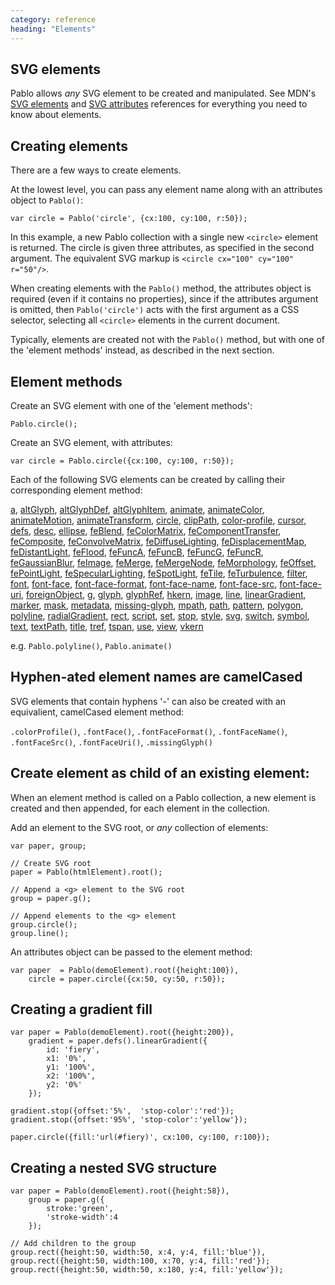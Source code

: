 ```yaml
---
category: reference
heading: "Elements"
---
```


SVG elements
------------

Pablo allows _any_ SVG element to be created and manipulated. See MDN's [SVG elements][mdn-svg-el] and [SVG attributes][mdn-svg-attr] references for everything you need to know about elements.

[mdn-svg-el]: https://developer.mozilla.org/en/SVG/Element
[mdn-svg-attr]: https://developer.mozilla.org/en/SVG/Attribute


Creating elements
-----------------

There are a few ways to create elements.

At the lowest level, you can pass any element name along with an attributes object to `Pablo()`:

    var circle = Pablo('circle', {cx:100, cy:100, r:50});

In this example, a new Pablo collection with a single new `<circle>` element is returned. The circle is given three attributes, as specified in the second argument. The equivalent SVG markup is `<circle cx="100" cy="100" r="50"/>`.

When creating elements with the `Pablo()` method, the attributes object is required (even if it contains no properties), since if the attributes argument is omitted, then `Pablo('circle')` acts with the first argument as a CSS selector, selecting all `<circle>` elements in the current document.

Typically, elements are created not with the `Pablo()` method, but with one of the 'element methods' instead, as described in the next section.


Element methods
---------------

Create an SVG element with one of the 'element methods':

    Pablo.circle();


Create an SVG element, with attributes:

    var circle = Pablo.circle({cx:100, cy:100, r:50});


Each of the following SVG elements can be created by calling their corresponding element method:

[a][a], [altGlyph][altGlyph], [altGlyphDef][altGlyphDef], [altGlyphItem][altGlyphItem], [animate][animate], [animateColor][animateColor], [animateMotion][animateMotion], [animateTransform][animateTransform], [circle][circle], [clipPath][clipPath], [color-profile][color-profile], [cursor][cursor], [defs][defs], [desc][desc], [ellipse][ellipse], [feBlend][feBlend], [feColorMatrix][feColorMatrix], [feComponentTransfer][feComponentTransfer], [feComposite][feComposite], [feConvolveMatrix][feConvolveMatrix], [feDiffuseLighting][feDiffuseLighting], [feDisplacementMap][feDisplacementMap], [feDistantLight][feDistantLight], [feFlood][feFlood], [feFuncA][feFuncA], [feFuncB][feFuncB], [feFuncG][feFuncG], [feFuncR][feFuncR], [feGaussianBlur][feGaussianBlur], [feImage][feImage], [feMerge][feMerge], [feMergeNode][feMergeNode], [feMorphology][feMorphology], [feOffset][feOffset], [fePointLight][fePointLight], [feSpecularLighting][feSpecularLighting], [feSpotLight][feSpotLight], [feTile][feTile], [feTurbulence][feTurbulence], [filter][filter], [font][font], [font-face][font-face], [font-face-format][font-face-format], [font-face-name][font-face-name], [font-face-src][font-face-src], [font-face-uri][font-face-uri], [foreignObject][foreignObject], [g][g], [glyph][glyph], [glyphRef][glyphRef], [hkern][hkern], [image][image], [line][line], [linearGradient][linearGradient], [marker][marker], [mask][mask], [metadata][metadata], [missing-glyph][missing-glyph], [mpath][mpath], [path][path], [pattern][pattern], [polygon][polygon], [polyline][polyline], [radialGradient][radialGradient], [rect][rect], [script][script], [set][set], [stop][stop], [style][style], [svg][svg], [switch][switch], [symbol][symbol], [text][text], [textPath][textPath], [title][title], [tref][tref], [tspan][tspan], [use][use], [view][view], [vkern][vkern]

e.g. `Pablo.polyline()`, `Pablo.animate()`


Hyphen-ated element names are camelCased
----------------------------------------

SVG elements that contain hyphens '-' can also be created with an equivalient, camelCased element method:

`.colorProfile()`, `.fontFace()`, `.fontFaceFormat()`, `.fontFaceName()`, `.fontFaceSrc()`, `.fontFaceUri()`, `.missingGlyph()`
    

Create element as child of an existing element:
-----------------------------------------------

When an element method is called on a Pablo collection, a new element is created and then appended, for each element in the collection.

Add an element to the SVG root, or _any_ collection of elements:

    var paper, group;

    // Create SVG root
    paper = Pablo(htmlElement).root();

    // Append a <g> element to the SVG root
    group = paper.g();

    // Append elements to the <g> element
    group.circle();
    group.line();


An attributes object can be passed to the element method:

    var paper  = Pablo(demoElement).root({height:100}),
        circle = paper.circle({cx:50, cy:50, r:50});


Creating a gradient fill
------------------------

    var paper = Pablo(demoElement).root({height:200}),
        gradient = paper.defs().linearGradient({
            id: 'fiery',
            x1: '0%',
            y1: '100%',
            x2: '100%',
            y2: '0%'
        });

    gradient.stop({offset:'5%',  'stop-color':'red'});
    gradient.stop({offset:'95%', 'stop-color':'yellow'});

    paper.circle({fill:'url(#fiery)', cx:100, cy:100, r:100});


Creating a nested SVG structure
-------------------------------

    var paper = Pablo(demoElement).root({height:58}),
        group = paper.g({
            stroke:'green',
            'stroke-width':4
        });

    // Add children to the group
    group.rect({height:50, width:50, x:4, y:4, fill:'blue'}),
    group.rect({height:50, width:100, x:70, y:4, fill:'red'});
    group.rect({height:50, width:50, x:180, y:4, fill:'yellow'});


[a]: https://developer.mozilla.org/en-US/docs/SVG/Element/a
[altGlyph]: https://developer.mozilla.org/en-US/docs/SVG/Element/altGlyph
[altGlyphDef]: https://developer.mozilla.org/en-US/docs/SVG/Element/altGlyphDef
[altGlyphItem]: https://developer.mozilla.org/en-US/docs/SVG/Element/altGlyphItem
[animate]: https://developer.mozilla.org/en-US/docs/SVG/Element/animate
[animateColor]: https://developer.mozilla.org/en-US/docs/SVG/Element/animateColor
[animateMotion]: https://developer.mozilla.org/en-US/docs/SVG/Element/animateMotion
[animateTransform]: https://developer.mozilla.org/en-US/docs/SVG/Element/animateTransform
[circle]: https://developer.mozilla.org/en-US/docs/SVG/Element/circle
[clipPath]: https://developer.mozilla.org/en-US/docs/SVG/Element/clipPath
[color-profile]: https://developer.mozilla.org/en-US/docs/SVG/Element/color-profile
[cursor]: https://developer.mozilla.org/en-US/docs/SVG/Element/cursor
[defs]: https://developer.mozilla.org/en-US/docs/SVG/Element/defs
[desc]: https://developer.mozilla.org/en-US/docs/SVG/Element/desc
[ellipse]: https://developer.mozilla.org/en-US/docs/SVG/Element/ellipse
[feBlend]: https://developer.mozilla.org/en-US/docs/SVG/Element/feBlend
[feColorMatrix]: https://developer.mozilla.org/en-US/docs/SVG/Element/feColorMatrix
[feComponentTransfer]: https://developer.mozilla.org/en-US/docs/SVG/Element/feComponentTransfer
[feComposite]: https://developer.mozilla.org/en-US/docs/SVG/Element/feComposite
[feConvolveMatrix]: https://developer.mozilla.org/en-US/docs/SVG/Element/feConvolveMatrix
[feDiffuseLighting]: https://developer.mozilla.org/en-US/docs/SVG/Element/feDiffuseLighting
[feDisplacementMap]: https://developer.mozilla.org/en-US/docs/SVG/Element/feDisplacementMap
[feDistantLight]: https://developer.mozilla.org/en-US/docs/SVG/Element/feDistantLight
[feFlood]: https://developer.mozilla.org/en-US/docs/SVG/Element/feFlood
[feFuncA]: https://developer.mozilla.org/en-US/docs/SVG/Element/feFuncA
[feFuncB]: https://developer.mozilla.org/en-US/docs/SVG/Element/feFuncB
[feFuncG]: https://developer.mozilla.org/en-US/docs/SVG/Element/feFuncG
[feFuncR]: https://developer.mozilla.org/en-US/docs/SVG/Element/feFuncR
[feGaussianBlur]: https://developer.mozilla.org/en-US/docs/SVG/Element/feGaussianBlur
[feImage]: https://developer.mozilla.org/en-US/docs/SVG/Element/feImage
[feMerge]: https://developer.mozilla.org/en-US/docs/SVG/Element/feMerge
[feMergeNode]: https://developer.mozilla.org/en-US/docs/SVG/Element/feMergeNode
[feMorphology]: https://developer.mozilla.org/en-US/docs/SVG/Element/feMorphology
[feOffset]: https://developer.mozilla.org/en-US/docs/SVG/Element/feOffset
[fePointLight]: https://developer.mozilla.org/en-US/docs/SVG/Element/fePointLight
[feSpecularLighting]: https://developer.mozilla.org/en-US/docs/SVG/Element/feSpecularLighting
[feSpotLight]: https://developer.mozilla.org/en-US/docs/SVG/Element/feSpotLight
[feTile]: https://developer.mozilla.org/en-US/docs/SVG/Element/feTile
[feTurbulence]: https://developer.mozilla.org/en-US/docs/SVG/Element/feTurbulence
[filter]: https://developer.mozilla.org/en-US/docs/SVG/Element/filter
[font]: https://developer.mozilla.org/en-US/docs/SVG/Element/font
[font-face]: https://developer.mozilla.org/en-US/docs/SVG/Element/font-face
[font-face-format]: https://developer.mozilla.org/en-US/docs/SVG/Element/font-face-format
[font-face-name]: https://developer.mozilla.org/en-US/docs/SVG/Element/font-face-name
[font-face-src]: https://developer.mozilla.org/en-US/docs/SVG/Element/font-face-src
[font-face-uri]: https://developer.mozilla.org/en-US/docs/SVG/Element/font-face-uri
[foreignObject]: https://developer.mozilla.org/en-US/docs/SVG/Element/foreignObject
[g]: https://developer.mozilla.org/en-US/docs/SVG/Element/g
[glyph]: https://developer.mozilla.org/en-US/docs/SVG/Element/glyph
[glyphRef]: https://developer.mozilla.org/en-US/docs/SVG/Element/glyphRef
[hkern]: https://developer.mozilla.org/en-US/docs/SVG/Element/hkern
[image]: https://developer.mozilla.org/en-US/docs/SVG/Element/image
[line]: https://developer.mozilla.org/en-US/docs/SVG/Element/line
[linearGradient]: https://developer.mozilla.org/en-US/docs/SVG/Element/linearGradient
[marker]: https://developer.mozilla.org/en-US/docs/SVG/Element/marker
[mask]: https://developer.mozilla.org/en-US/docs/SVG/Element/mask
[metadata]: https://developer.mozilla.org/en-US/docs/SVG/Element/metadata
[missing-glyph]: https://developer.mozilla.org/en-US/docs/SVG/Element/missing-glyph
[mpath]: https://developer.mozilla.org/en-US/docs/SVG/Element/mpath
[path]: https://developer.mozilla.org/en-US/docs/SVG/Element/path
[pattern]: https://developer.mozilla.org/en-US/docs/SVG/Element/pattern
[polygon]: https://developer.mozilla.org/en-US/docs/SVG/Element/polygon
[polyline]: https://developer.mozilla.org/en-US/docs/SVG/Element/polyline
[radialGradient]: https://developer.mozilla.org/en-US/docs/SVG/Element/radialGradient
[rect]: https://developer.mozilla.org/en-US/docs/SVG/Element/rect
[script]: https://developer.mozilla.org/en-US/docs/SVG/Element/script
[set]: https://developer.mozilla.org/en-US/docs/SVG/Element/set
[stop]: https://developer.mozilla.org/en-US/docs/SVG/Element/stop
[style]: https://developer.mozilla.org/en-US/docs/SVG/Element/style
[svg]: https://developer.mozilla.org/en-US/docs/SVG/Element/svg
[switch]: https://developer.mozilla.org/en-US/docs/SVG/Element/switch
[symbol]: https://developer.mozilla.org/en-US/docs/SVG/Element/symbol
[text]: https://developer.mozilla.org/en-US/docs/SVG/Element/text
[textPath]: https://developer.mozilla.org/en-US/docs/SVG/Element/textPath
[title]: https://developer.mozilla.org/en-US/docs/SVG/Element/title
[tref]: https://developer.mozilla.org/en-US/docs/SVG/Element/tref
[tspan]: https://developer.mozilla.org/en-US/docs/SVG/Element/tspan
[use]: https://developer.mozilla.org/en-US/docs/SVG/Element/use
[view]: https://developer.mozilla.org/en-US/docs/SVG/Element/view
[vkern]: https://developer.mozilla.org/en-US/docs/SVG/Element/vkern